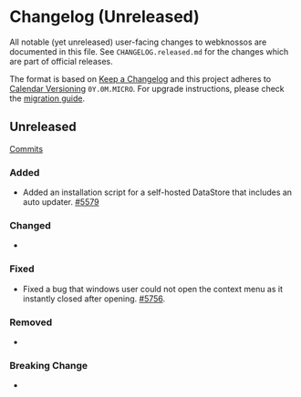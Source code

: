 # Changelog (Unreleased)

All notable (yet unreleased) user-facing changes to webknossos are documented in this file.
See `CHANGELOG.released.md` for the changes which are part of official releases.

The format is based on [Keep a Changelog](http://keepachangelog.com/en/1.0.0/)
and this project adheres to [Calendar Versioning](http://calver.org/) `0Y.0M.MICRO`.
For upgrade instructions, please check the [migration guide](MIGRATIONS.released.md).

## Unreleased
[Commits](https://github.com/scalableminds/webknossos/compare/21.09.0...HEAD)

### Added
- Added an installation script for a self-hosted DataStore that includes an auto updater. [#5579](https://github.com/scalableminds/webknossos/pull/5579)

### Changed
-

### Fixed
- Fixed a bug that windows user could not open the context menu as it instantly closed after opening. [#5756](https://github.com/scalableminds/webknossos/pull/5756).

### Removed
-

### Breaking Change
-
